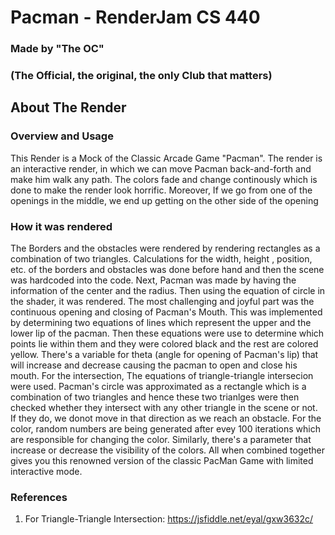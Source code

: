 # Pacman - RenderJam CS 440
### Made by "The OC"
### (The Official, the original, the only Club that matters)
## About The Render
### Overview and Usage
This Render is a Mock of the Classic Arcade Game "Pacman". The render is an interactive render, in which we can move Pacman back-and-forth and make him walk any path. The colors fade and change continously which is done to make the render look horrific. Moreover, If we go from one of the openings in the middle, we end up getting on the other side of the opening
### How it was rendered
The Borders and the obstacles were rendered by rendering rectangles as a combination of two triangles. Calculations for the width, height , position, etc. of the borders and obstacles was done before hand and then the scene was hardcoded into the code. Next, Pacman was made by having the information of the center and the radius. Then using the equation of circle in the shader, it was rendered. The most challenging and joyful part was the continuous opening and closing of Pacman's Mouth. This was implemented by determining two equations of lines which represent the upper and the lower lip of the pacman. Then these equations were use to determine which points lie within them and they were colored black and the rest are colored yellow. There's a variable for theta (angle for opening of Pacman's lip) that will increase and decrease causing the pacman to open and close his mouth. For the intersection, The equations of triangle-triangle intersecion were used. Pacman's circle was approximated as a rectangle which is a combination of two triangles and hence these two trianlges were then checked whether they intersect with any other triangle in the scene or not. If they do, we donot move in that direction as we reach an obstacle. For the color, random numbers are being generated after evey 100 iterations which are responsible for changing the color. Similarly, there's a parameter that increase or decrease the visibility of the colors. All when combined together gives you this renowned version of the classic PacMan Game with limited interactive mode.

### References
1) For Triangle-Triangle Intersection: https://jsfiddle.net/eyal/gxw3632c/

